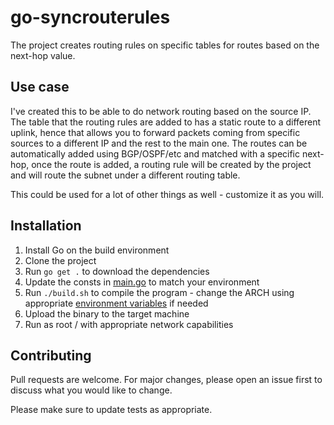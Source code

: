 # go-syncrouterules

The project creates routing rules on specific tables for routes based on the next-hop value.

## Use case

I've created this to be able to do network routing based on the source IP.
The table that the routing rules are added to has a static route to a different uplink, hence that allows you to forward packets coming from specific sources to a different IP and the rest to the main one.
The routes can be automatically added using BGP/OSPF/etc and matched with a specific next-hop, once the route is added, a routing rule will be created by the project and will route the subnet under a different routing table. 

This could be used for a lot of other things as well - customize it as you will.

## Installation

1. Install Go on the build environment
2. Clone the project
3. Run `go get .` to download the dependencies
4. Update the consts in [main.go](https://github.com/amit177/go-syncrouterules/blob/main/main.go#L11-L14) to match your environment
5. Run `./build.sh` to compile the program - change the ARCH using appropriate [environment variables](https://pkg.go.dev/cmd/go#hdr-Environment_variables) if needed
6. Upload the binary to the target machine
7. Run as root / with appropriate network capabilities


## Contributing
Pull requests are welcome. For major changes, please open an issue first to discuss what you would like to change.

Please make sure to update tests as appropriate.